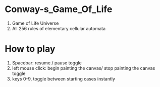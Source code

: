 # Conway-s_Game_Of_Life
1. Game of Life Universe
2. All 256 rules of elementary cellular automata
# How to play
1. Spacebar: resume / pause toggle
2. left mouse click: begin painting the canvas/ stop painting the canvas toggle
3. keys 0-9, toggle between starting cases instantly
